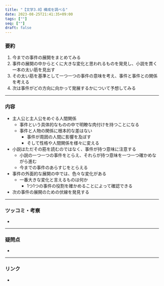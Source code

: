 ```yaml
---
title: "【文学3.0】構成を調べる"
date: 2023-08-25T21:41:35+09:00
tags: [""]
seq: [""]
draft: false
---
```

### 要約
1. 今までの事件の展開をまとめてみる
2. 事件の展開の中からとくに大きな変化と思われるものを発見し、小説を貫く一本の太い筋を見出す
3. その太い筋を基準として一つ一つの事件の意味を考え、事件と事件との関係を考える
4. 次は事件がどの方向に向かって発展するかについて予想してみる

---
### 内容
- 主人公と主人公をめぐる人間関係
  - 事件という具体的なものの中で明瞭な肉付けを持つことになる
  - 事件と人物の関係に根本的な差はない
    - 事件が周囲の人間に影響を及ぼす
    - そして性格や人間関係を様々に変える
- 小説はただその筋を読むのではなく、事件が持つ意味に注意する
  - 小説の一つ一つの事件をとらえ、それらが持つ意味を一つ一つ確かめながら進む
  - 今までの事件のあらすじをとらえる
- 事件の外面的な展開の中では、色々な変化がある
  - 一番大きな変化と言えるものは何か
    - 1つ1つの事件の役割を確かめることによって確認できる
- 次の事件の展開のための伏線を発見する

---
### ツッコミ・考察
- 

---
### 疑問点
- 


---
### リンク
- 